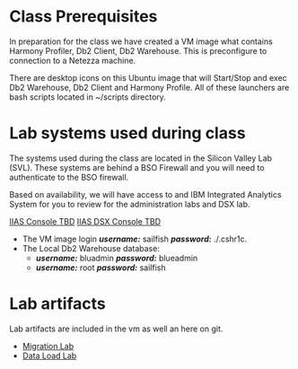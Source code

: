 # Class Prerequisites

  In preparation for the class we have created a VM image what contains Harmony Profiler, Db2 Client, Db2 Warehouse.   This is preconfigure to connection to a Netezza machine.

  There are desktop icons on this Ubuntu image that will Start/Stop and exec Db2 Warehouse, Db2 Client and Harmony Profile.  All of these launchers are bash scripts located in ~/scripts directory.



# Lab systems used during class

The systems used during the class are located in the Silicon Valley Lab (SVL).  These systems are behind a BSO Firewall and you will need to authenticate to the BSO firewall.  

Based on availability, we will have access to and IBM Integrated Analytics System for you to review for the administration labs and DSX lab.

[IIAS Console TBD](https://<IP_address>:8443/console)
[IIAS DSX Console TBD](https://<IP_address>:8444/)

* The VM image login ***username:*** sailfish ***password:*** ./.cshr1c.
* The Local Db2 Warehouse database:
  * ***username:*** bluadmin ***password:*** blueadmin 
  * ***username:*** root ***password:*** sailfish

# Lab artifacts

Lab artifacts are included in the vm as well an here on git.

* [Migration Lab](./Labs/MigrationTooling/Readme.md)
* [Data Load Lab](./Labs/DataLoading/Readme.md)

